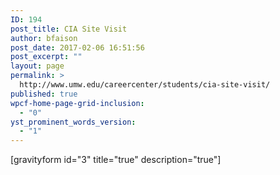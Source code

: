 ```yaml
---
ID: 194
post_title: CIA Site Visit
author: bfaison
post_date: 2017-02-06 16:51:56
post_excerpt: ""
layout: page
permalink: >
  http://www.umw.edu/careercenter/students/cia-site-visit/
published: true
wpcf-home-page-grid-inclusion:
  - "0"
yst_prominent_words_version:
  - "1"
---
```

[gravityform id="3" title="true" description="true"]